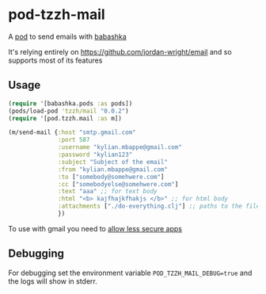 # pod-tzzh-mail

A [pod](https://github.com/babashka/babashka.pods) to send emails with [babashka](https://github.com/borkdude/babashka/)

It's relying entirely on https://github.com/jordan-wright/email and so supports most of its features

## Usage

``` clojure
(require '[babashka.pods :as pods])
(pods/load-pod 'tzzh/mail "0.0.2")
(require '[pod.tzzh.mail :as m])

(m/send-mail {:host "smtp.gmail.com"
              :port 587
              :username "kylian.mbappe@gmail.com"
              :password "kylian123"
              :subject "Subject of the email"
              :from "kylian.mbappe@gmail.com"
              :to ["somebody@somehwere.com"]
              :cc ["somebodyelse@somehwere.com"]
              :text "aaa" ;; for text body
              :html "<b> kajfhajkfhakjs </b>" ;; for html body
              :attachments ["./do-everything.clj"] ;; paths to the files to attch
              })
```

To use with gmail you need to [allow less secure apps](https://myaccount.google.com/lesssecureapps)

## Debugging

For debugging set the environment variable `POD_TZZH_MAIL_DEBUG=true` and the logs will show in stderr.
